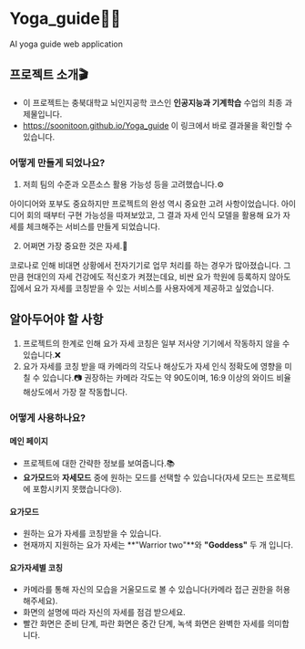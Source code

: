 # Yoga_guide🧘‍♀️
AI yoga guide web application

## 프로젝트 소개🎬

- 이 프로젝트는 충북대학교 뇌인지공학 코스인 **인공지능과 기계학습** 수업의 최종 과제물입니다.
- https://soonitoon.github.io/Yoga_guide 이 링크에서 바로 결과물을 확인할 수 있습니다.

### 어떻게 만들게 되었나요?

1. 저희 팀의 수준과 오픈소스 활용 가능성 등을 고려했습니다.⚙️

아이디어와 포부도 중요하지만 프로젝트의 완성 역시 중요한 고려 사항이었습니다. 아이디어 회의 때부터 구현 가능성을 따져보았고, 그 결과 자세 인식 모델을 활용해 요가 자세를 체크해주는 서비스를 만들게 되었습니다.

2. 어쩌면 가장 중요한 것은 자세.🧘

코로나로 인해 비대면 상황에서 전자기기로 업무 처리를 하는 경우가 많아졌습니다. 그만큼 현대인의 자세 건강에도 적신호가 켜졌는데요, 비싼 요가 학원에 등록하지 않아도 집에서 요가 자세를 코칭받을 수 있는 서비스를 사용자에게 제공하고 싶었습니다.

## 알아두어야 할 사항

1. 프로젝트의 한계로 인해 요가 자세 코칭은 일부 저사양 기기에서 작동하지 않을 수 있습니다.❌
2. 요가 자세를 코칭 받을 때 카메라의 각도나 해상도가 자세 인식 정확도에 영향을 미칠 수 있습니다.📷 권장하는 카메라 각도는 약 90도이며, 16:9 이상의 와이드 비율 해상도에서 가장 잘 작동합니다.

### 어떻게 사용하나요?

#### 메인 페이지

- 프로젝트에 대한 간략한 정보를 보여줍니다.📚
- **요가모드**와 **자세모드** 중에 원하는 모드를 선택할 수 있습니다(자세 모드는 프로젝트에 포함시키지 못했습니다😢).

#### 요가모드

- 원하는 요가 자세를 코칭받을 수 있습니다.
- 현재까지 지원하는 요가 자세는 **"Warrior two"**와 **"Goddess"** 두 개 입니다.

#### 요가자세별 코칭

- 카메라를 통해 자신의 모습을 거울모드로 볼 수 있습니다(카메라 접근 권한을 허용해주세요).
- 화면의 설명에 따라 자신의 자세를 점검 받으세요.
- 빨간 화면은 준비 단계, 파란 화면은 중간 단계, 녹색 화면은 완벽한 자세를 의미합니다.